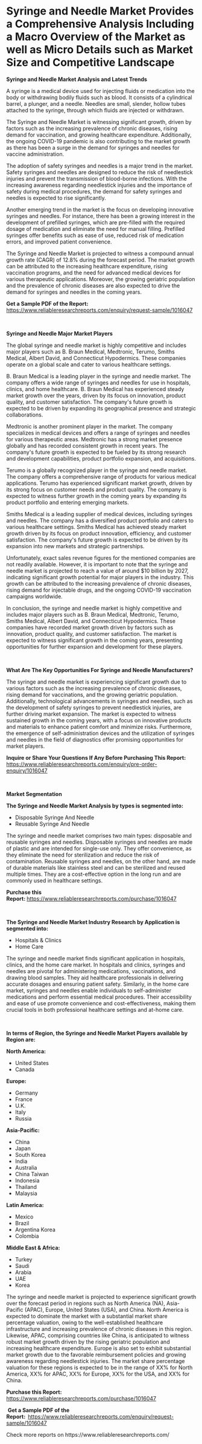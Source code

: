 <p><h1>Syringe and Needle Market Provides a Comprehensive Analysis Including a Macro Overview of the Market as well as Micro Details such as Market Size and Competitive Landscape</h1></p><p><strong>Syringe and Needle Market Analysis and Latest Trends</strong></p>
<p><p>A syringe is a medical device used for injecting fluids or medication into the body or withdrawing bodily fluids such as blood. It consists of a cylindrical barrel, a plunger, and a needle. Needles are small, slender, hollow tubes attached to the syringe, through which fluids are injected or withdrawn.</p><p>The Syringe and Needle Market is witnessing significant growth, driven by factors such as the increasing prevalence of chronic diseases, rising demand for vaccination, and growing healthcare expenditure. Additionally, the ongoing COVID-19 pandemic is also contributing to the market growth as there has been a surge in the demand for syringes and needles for vaccine administration.</p><p>The adoption of safety syringes and needles is a major trend in the market. Safety syringes and needles are designed to reduce the risk of needlestick injuries and prevent the transmission of blood-borne infections. With the increasing awareness regarding needlestick injuries and the importance of safety during medical procedures, the demand for safety syringes and needles is expected to rise significantly.</p><p>Another emerging trend in the market is the focus on developing innovative syringes and needles. For instance, there has been a growing interest in the development of prefilled syringes, which are pre-filled with the required dosage of medication and eliminate the need for manual filling. Prefilled syringes offer benefits such as ease of use, reduced risk of medication errors, and improved patient convenience.</p><p>The Syringe and Needle Market is projected to witness a compound annual growth rate (CAGR) of 12.8% during the forecast period. The market growth can be attributed to the increasing healthcare expenditure, rising vaccination programs, and the need for advanced medical devices for various therapeutic applications. Moreover, the growing geriatric population and the prevalence of chronic diseases are also expected to drive the demand for syringes and needles in the coming years.</p></p>
<p><strong>Get a Sample PDF of the Report:&nbsp;</strong> <a href="https://www.reliableresearchreports.com/enquiry/request-sample/1016047">https://www.reliableresearchreports.com/enquiry/request-sample/1016047</a></p>
<p>&nbsp;</p>
<p><strong>Syringe and Needle Major Market Players</strong></p>
<p><p>The global syringe and needle market is highly competitive and includes major players such as B. Braun Medical, Medtronic, Terumo, Smiths Medical, Albert David, and Connecticut Hypodermics. These companies operate on a global scale and cater to various healthcare settings.</p><p>B. Braun Medical is a leading player in the syringe and needle market. The company offers a wide range of syringes and needles for use in hospitals, clinics, and home healthcare. B. Braun Medical has experienced steady market growth over the years, driven by its focus on innovation, product quality, and customer satisfaction. The company's future growth is expected to be driven by expanding its geographical presence and strategic collaborations.</p><p>Medtronic is another prominent player in the market. The company specializes in medical devices and offers a range of syringes and needles for various therapeutic areas. Medtronic has a strong market presence globally and has recorded consistent growth in recent years. The company's future growth is expected to be fueled by its strong research and development capabilities, product portfolio expansion, and acquisitions.</p><p>Terumo is a globally recognized player in the syringe and needle market. The company offers a comprehensive range of products for various medical applications. Terumo has experienced significant market growth, driven by its strong focus on customer needs and product quality. The company is expected to witness further growth in the coming years by expanding its product portfolio and entering emerging markets.</p><p>Smiths Medical is a leading supplier of medical devices, including syringes and needles. The company has a diversified product portfolio and caters to various healthcare settings. Smiths Medical has achieved steady market growth driven by its focus on product innovation, efficiency, and customer satisfaction. The company's future growth is expected to be driven by its expansion into new markets and strategic partnerships.</p><p>Unfortunately, exact sales revenue figures for the mentioned companies are not readily available. However, it is important to note that the syringe and needle market is projected to reach a value of around $10 billion by 2027, indicating significant growth potential for major players in the industry. This growth can be attributed to the increasing prevalence of chronic diseases, rising demand for injectable drugs, and the ongoing COVID-19 vaccination campaigns worldwide.</p><p>In conclusion, the syringe and needle market is highly competitive and includes major players such as B. Braun Medical, Medtronic, Terumo, Smiths Medical, Albert David, and Connecticut Hypodermics. These companies have recorded market growth driven by factors such as innovation, product quality, and customer satisfaction. The market is expected to witness significant growth in the coming years, presenting opportunities for further expansion and development for these players.</p></p>
<p>&nbsp;</p>
<p><strong>What Are The Key Opportunities For Syringe and Needle Manufacturers?</strong></p>
<p><p>The syringe and needle market is experiencing significant growth due to various factors such as the increasing prevalence of chronic diseases, rising demand for vaccinations, and the growing geriatric population. Additionally, technological advancements in syringes and needles, such as the development of safety syringes to prevent needlestick injuries, are further driving market expansion. The market is expected to witness sustained growth in the coming years, with a focus on innovative products and materials to enhance patient comfort and minimize risks. Furthermore, the emergence of self-administration devices and the utilization of syringes and needles in the field of diagnostics offer promising opportunities for market players.</p></p>
<p><strong>Inquire or Share Your Questions If Any Before Purchasing This Report:</strong> <a href="https://www.reliableresearchreports.com/enquiry/pre-order-enquiry/1016047">https://www.reliableresearchreports.com/enquiry/pre-order-enquiry/1016047</a></p>
<p>&nbsp;</p>
<p><strong>Market Segmentation</strong></p>
<p><strong>The Syringe and Needle Market Analysis by types is segmented into:</strong></p>
<p><ul><li>Disposable Syringe And Needle</li><li>Reusable Syringe And Needle</li></ul></p>
<p><p>The syringe and needle market comprises two main types: disposable and reusable syringes and needles. Disposable syringes and needles are made of plastic and are intended for single-use only. They offer convenience, as they eliminate the need for sterilization and reduce the risk of contamination. Reusable syringes and needles, on the other hand, are made of durable materials like stainless steel and can be sterilized and reused multiple times. They are a cost-effective option in the long run and are commonly used in healthcare settings.</p></p>
<p><strong>Purchase this Report:&nbsp;</strong><a href="https://www.reliableresearchreports.com/purchase/1016047">https://www.reliableresearchreports.com/purchase/1016047</a></p>
<p>&nbsp;</p>
<p><strong>The Syringe and Needle Market Industry Research by Application is segmented into:</strong></p>
<p><ul><li>Hospitals & Clinics</li><li>Home Care</li></ul></p>
<p><p>The syringe and needle market finds significant application in hospitals, clinics, and the home care market. In hospitals and clinics, syringes and needles are pivotal for administering medications, vaccinations, and drawing blood samples. They aid healthcare professionals in delivering accurate dosages and ensuring patient safety. Similarly, in the home care market, syringes and needles enable individuals to self-administer medications and perform essential medical procedures. Their accessibility and ease of use promote convenience and cost-effectiveness, making them crucial tools in both professional healthcare settings and at-home care.</p></p>
<p>&nbsp;</p>
<p><strong>In terms of Region, the Syringe and Needle Market Players available by Region are:</strong></p>
<p>
    <p> <strong> North America: </strong>
        <ul>
            <li>United States</li>
            <li>Canada</li>
        </ul>
        </p> 
    <p> <strong> Europe: </strong>
        <ul>
            <li>Germany</li>
            <li>France</li>
            <li>U.K.</li>
            <li>Italy</li>
            <li>Russia</li>
        </ul>
        </p> 
    <p> <strong> Asia-Pacific: </strong>
        <ul>
            <li>China</li>
            <li>Japan</li>
            <li>South Korea</li>
            <li>India</li>
            <li>Australia</li>
            <li>China Taiwan</li>
            <li>Indonesia</li>
            <li>Thailand</li>
            <li>Malaysia</li>
        </ul>
        </p> 
    <p> <strong> Latin America: </strong>
        <ul>
            <li>Mexico</li>
            <li>Brazil</li>
            <li>Argentina Korea</li>
            <li>Colombia</li>
        </ul>
        </p> 
    <p> <strong> Middle East & Africa: </strong>
        <ul>
            <li>Turkey</li>
            <li>Saudi</li>
            <li>Arabia</li>
            <li>UAE</li>
            <li>Korea</li>
        </ul>
    </p>
    </p>
<p><p>The syringe and needle market is projected to experience significant growth over the forecast period in regions such as North America (NA), Asia-Pacific (APAC), Europe, United States (USA), and China. North America is expected to dominate the market with a substantial market share percentage valuation, owing to the well-established healthcare infrastructure and increasing prevalence of chronic diseases in this region. Likewise, APAC, comprising countries like China, is anticipated to witness robust market growth driven by the rising geriatric population and increasing healthcare expenditure. Europe is also set to exhibit substantial market growth due to the favorable reimbursement policies and growing awareness regarding needlestick injuries. The market share percentage valuation for these regions is expected to be in the range of XX% for North America, XX% for APAC, XX% for Europe, XX% for the USA, and XX% for China.</p></p>
<p><strong>Purchase this Report: </strong><a href="https://www.reliableresearchreports.com/purchase/1016047">https://www.reliableresearchreports.com/purchase/1016047</a></p>
<p>&nbsp;<strong>Get a Sample PDF of the Report:&nbsp;&nbsp;</strong><a href="https://www.reliableresearchreports.com/enquiry/request-sample/1016047">https://www.reliableresearchreports.com/enquiry/request-sample/1016047</a></p>
<p><strong></strong></p>
<p>Check more reports on https://www.reliableresearchreports.com/</p>